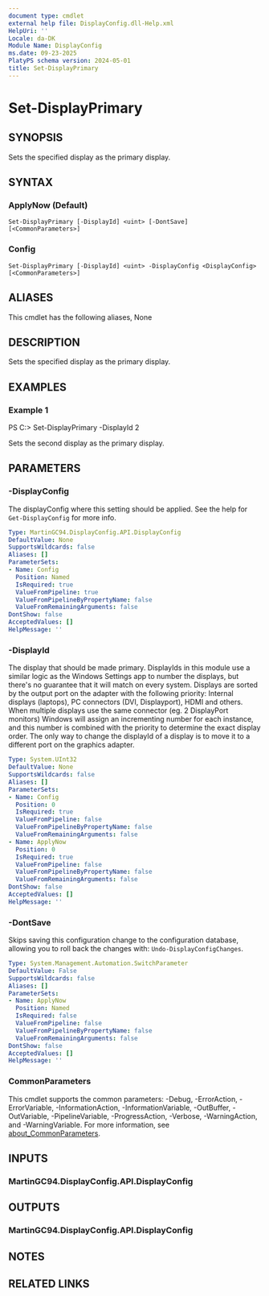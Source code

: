 ```yaml
---
document type: cmdlet
external help file: DisplayConfig.dll-Help.xml
HelpUri: ''
Locale: da-DK
Module Name: DisplayConfig
ms.date: 09-23-2025
PlatyPS schema version: 2024-05-01
title: Set-DisplayPrimary
---
```


# Set-DisplayPrimary

## SYNOPSIS

Sets the specified display as the primary display.

## SYNTAX

### ApplyNow (Default)

```
Set-DisplayPrimary [-DisplayId] <uint> [-DontSave] [<CommonParameters>]
```

### Config

```
Set-DisplayPrimary [-DisplayId] <uint> -DisplayConfig <DisplayConfig> [<CommonParameters>]
```

## ALIASES

This cmdlet has the following aliases,
  None

## DESCRIPTION

Sets the specified display as the primary display.

## EXAMPLES

### Example 1

PS C:\> Set-DisplayPrimary -DisplayId 2

Sets the second display as the primary display.

## PARAMETERS

### -DisplayConfig

The displayConfig where this setting should be applied.
See the help for `Get-DisplayConfig` for more info.

```yaml
Type: MartinGC94.DisplayConfig.API.DisplayConfig
DefaultValue: None
SupportsWildcards: false
Aliases: []
ParameterSets:
- Name: Config
  Position: Named
  IsRequired: true
  ValueFromPipeline: true
  ValueFromPipelineByPropertyName: false
  ValueFromRemainingArguments: false
DontShow: false
AcceptedValues: []
HelpMessage: ''
```

### -DisplayId

The display that should be made primary.
DisplayIds in this module use a similar logic as the Windows Settings app to number the displays, but there's no guarantee that it will match on every system.
Displays are sorted by the output port on the adapter with the following priority: Internal displays (laptops), PC connectors (DVI, Displayport), HDMI and others.
When multiple displays use the same connector (eg. 2 DisplayPort monitors) Windows will assign an incrementing number for each instance, and this number is combined with the priority to determine the exact display order.
The only way to change the displayId of a display is to move it to a different port on the graphics adapter.

```yaml
Type: System.UInt32
DefaultValue: None
SupportsWildcards: false
Aliases: []
ParameterSets:
- Name: Config
  Position: 0
  IsRequired: true
  ValueFromPipeline: false
  ValueFromPipelineByPropertyName: false
  ValueFromRemainingArguments: false
- Name: ApplyNow
  Position: 0
  IsRequired: true
  ValueFromPipeline: false
  ValueFromPipelineByPropertyName: false
  ValueFromRemainingArguments: false
DontShow: false
AcceptedValues: []
HelpMessage: ''
```

### -DontSave

Skips saving this configuration change to the configuration database, allowing you to roll back the changes with: `Undo-DisplayConfigChanges`.

```yaml
Type: System.Management.Automation.SwitchParameter
DefaultValue: False
SupportsWildcards: false
Aliases: []
ParameterSets:
- Name: ApplyNow
  Position: Named
  IsRequired: false
  ValueFromPipeline: false
  ValueFromPipelineByPropertyName: false
  ValueFromRemainingArguments: false
DontShow: false
AcceptedValues: []
HelpMessage: ''
```

### CommonParameters

This cmdlet supports the common parameters: -Debug, -ErrorAction, -ErrorVariable,
-InformationAction, -InformationVariable, -OutBuffer, -OutVariable, -PipelineVariable,
-ProgressAction, -Verbose, -WarningAction, and -WarningVariable. For more information, see
[about_CommonParameters](https://go.microsoft.com/fwlink/?LinkID=113216).

## INPUTS

### MartinGC94.DisplayConfig.API.DisplayConfig



## OUTPUTS

### MartinGC94.DisplayConfig.API.DisplayConfig



## NOTES




## RELATED LINKS



